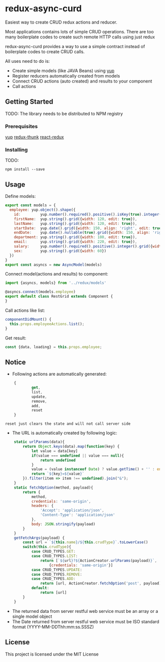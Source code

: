# redux-async-curd
Easiest way to create CRUD redux actions and reducer.

Most applications contains lots of simple CRUD operations. There are too many boilerplate codes to create such remote HTTP calls using just redux

redux-async-curd provides a way to use a simple contract instead of boilerplate codes to create CRUD calls.

All uses need to do is:
* Create simple models (like JAVA Beans) using [yup](https://github.com/jquense/yup)
* Register reducers automatically created from models
* Connect CRUD actions (auto created) and results to your component
* Call actions

## Getting Started

TODO: The library needs to be distributed to NPM registry

### Prerequisites

[yup](https://github.com/jquense/yup)
[redux-thunk](https://github.com/gaearon/redux-thunk)
[react-redux](https://github.com/reactjs/react-redux)

### Installing

TODO:

```
npm install --save
```

## Usage

Define models:
```js
export const models = {
  employee: yup.object().shape({
    id:         yup.number().required().positive().isKey(true).integer().grid({hidden: true}),
    firstName:  yup.string().grid({width: 120, edit: true}),
    lastName:   yup.string().grid({width: 120, edit: true}),
    startDate:  yup.date().grid({width: 150, align: 'right', edit: true}),
    endDate:    yup.date().nullable(true).grid({width: 150, align: 'right', edit: true}),
    department: yup.string().grid({width: 180, edit: true}),
    email:      yup.string().grid({width: 220, edit: true}),
    salary:     yup.number().required().positive().integer().grid({width: 70, align: 'right', edit: true}),
    sex:        yup.string().grid({width: 60})
  })
}
export const asyncs = new AsyncModel(models)
```
Connect model(actions and results) to component:
```js
import {asyncs, models} from '../redux/models'

@asyncs.connect(models.employee)
export default class RestGrid extends Component {
}
```
Call actions like list:
```js
componentDidMount() {
  this.props.employeeActions.list();
}
```
Get result:
```js
const {data, loading} = this.props.employee;
```

## Notice

* Following actions are automatically generated:
```js
    {
            get,
            list,
            update,
            remove,
            add,
            reset
    }
```
    reset just clears the state and will not call server side
* The URL is automatically created by following logic:
```js
    static urlParams(data){
        return Object.keys(data).map(function(key) {
            let value = data[key]
            if(value === undefined || value === null){
                return undefined
            }
            value = (value instanceof Date) ? value.getTime() + '' : encodeURIComponent(value)
            return `${key}=${value}`
        }).filter(item => item !== undefined).join("&");
    }
    static fetchOption(method, payload){
        return {
            method,
            credentials: 'same-origin',
            headers: {
                'Accept': 'application/json',
                'Content-Type': 'application/json'
            },
            body: JSON.stringify(payload)
        }
    }
    getFetchArgs(payload) {
        const url = `${this.name}/${this.crudType}`.toLowerCase()
        switch(this.crudType){
            case CRUD_TYPES.GET: 
            case CRUD_TYPES.LIST: 
                return [`${url}?${ActionCreator.urlParams(payload)}`, 
                    {credentials: 'same-origin'}]
            case CRUD_TYPES.UPDATE:
            case CRUD_TYPES.REMOVE:
            case CRUD_TYPES.ADD:
                return [url, ActionCreator.fetchOption('post', payload)]
            default:
                return [url]
        }
    }
  ```
* The returned data from server restful web service must be an array or a single model object
* The Date returned from server restful web service must be ISO standard format (YYYY-MM-DDThh:mm:ss.SSSZ)

## License

This project is licensed under the MIT License

